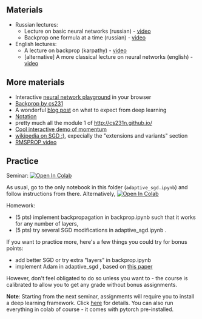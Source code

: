 
## Materials
* Russian lectures:
  * Lecture on basic neural networks (russian) - [video](https://yadi.sk/i/yyHZub6R3Ej5dV)
  * Backprop one formula at a time (russian) - [video](https://yadi.sk/i/0AuHgNsv3EHZhN)
* English lectures:
  * A lecture on backprop (karpathy) - [video](https://www.youtube.com/watch?v=59Hbtz7XgjM)
  * [alternative] A more classical lecture on neural networks (english) - [video](https://www.youtube.com/watch?v=uXt8qF2Zzfo)


## More materials
  - Interactive [neural network playground](http://playground.tensorflow.org/) in your browser
  - [Backprop by cs231](http://cs231n.github.io/optimization-2/)
  - A wonderful [blog post](http://karpathy.github.io/2019/04/25/recipe/) on what to expect from deep learning
  - [Notation](http://cs231n.github.io/neural-networks-1/#nn)
  - pretty much all the module 1 of http://cs231n.github.io/
  - [Cool interactive demo of momentum](http://distill.pub/2017/momentum/)
  - [wikipedia on SGD :)](https://en.wikipedia.org/wiki/Stochastic_gradient_descent), expecially the "extensions and variants" section
  - [RMSPROP video](https://www.youtube.com/watch?v=defQQqkXEfE)


## Practice

Seminar: [![Open In Colab](https://colab.research.google.com/assets/colab-badge.svg)](https://colab.research.google.com/github/yandexdataschool/Practical_DL/blob/fall24/week01_backprop/backprop.ipynb)


As usual, go to the only notebook in this folder (`adaptive_sgd.ipynb`) and follow instructions from there. Alternatively, [![Open In Colab](https://colab.research.google.com/assets/colab-badge.svg)](https://colab.research.google.com/github/yandexdataschool/Practical_DL/blob/fall23/week01_backprop/adaptive_sgd.ipynb)


Homework:
- (5 pts) implement backpropagation in backprop.ipynb such that it works for any number of layers,
- (5 pts) try several SGD modifications in adaptive_sgd.ipynb .

If you want to practice more, here's a few things you could try for bonus points:
- add better SGD or try extra "layers" in backprop.ipynb
- implement Adam in adaptive_sgd , based on [this paper](https://arxiv.org/abs/1412.6980)

However, don't feel obligated to do so unless you want to - the course is calibrated to allow you to get any grade without bonus assignments.


__Note__: Starting from the next seminar, assignments will require you to install a deep learning framework. Click [here](https://github.com/yandexdataschool/Practical_DL/issues/6) for details. You can also run everything in colab of course - it comes with pytorch pre-installed.

